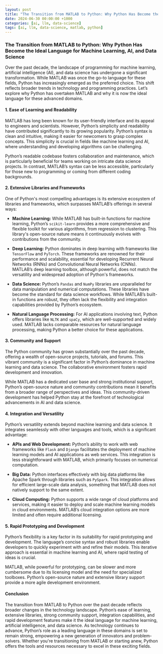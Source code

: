 ```yaml
---
layout: post
title: "The Transition from MATLAB to Python: Why Python Has Become the Ideal Language for Machine Learning, AI, and Data Science"
date: 2024-06-30 00:00:00 +1000
categories: [ai, llm, data-science]
tags: [ai, llm, data-science, matlab, python]
---
```


### The Transition from MATLAB to Python: Why Python Has Become the Ideal Language for Machine Learning, AI, and Data Science

Over the past decade, the landscape of programming for machine learning, artificial intelligence (AI), and data science has undergone a significant transformation. While MATLAB was once the go-to language for these fields, Python has increasingly emerged as the preferred choice. This shift reflects broader trends in technology and programming practices. Let’s explore why Python has overtaken MATLAB and why it is now the ideal language for these advanced domains.

#### 1. **Ease of Learning and Readability**

MATLAB has long been known for its user-friendly interface and its appeal to engineers and scientists. However, Python’s simplicity and readability have contributed significantly to its growing popularity. Python’s syntax is clean and intuitive, making it easier for newcomers to grasp complex concepts. This simplicity is crucial in fields like machine learning and AI, where understanding and developing algorithms can be challenging.

Python’s readable codebase fosters collaboration and maintenance, which is particularly beneficial for teams working on intricate data science projects. In contrast, MATLAB’s syntax can be less accessible, particularly for those new to programming or coming from different coding backgrounds.

#### 2. **Extensive Libraries and Frameworks**

One of Python's most compelling advantages is its extensive ecosystem of libraries and frameworks, which surpasses MATLAB’s offerings in several ways:

- **Machine Learning:** While MATLAB has built-in functions for machine learning, Python’s `scikit-learn` provides a more comprehensive and flexible toolkit for various algorithms, from regression to clustering. This library's open-source nature means it continuously evolves with contributions from the community.

- **Deep Learning:** Python dominates in deep learning with frameworks like `TensorFlow` and `PyTorch`. These frameworks are renowned for their performance and scalability, essential for developing Recurrent Neural Networks (RNNs) and Convolutional Neural Networks (CNNs). MATLAB’s deep learning toolbox, although powerful, does not match the versatility and widespread adoption of Python's frameworks.

- **Data Science:** Python’s `Pandas` and `NumPy` libraries are unparalleled for data manipulation and numerical computations. These libraries have become the standard for data science workflows. While MATLAB’s built-in functions are robust, they often lack the flexibility and integration capabilities provided by Python’s ecosystem.

- **Natural Language Processing:** For AI applications involving text, Python offers libraries like `NLTK` and `spaCy`, which are well-supported and widely used. MATLAB lacks comparable resources for natural language processing, making Python a better choice for these applications.

#### 3. **Community and Support**

The Python community has grown substantially over the past decade, offering a wealth of open-source projects, tutorials, and forums. This vibrant community is a significant factor in Python’s dominance in machine learning and data science. The collaborative environment fosters rapid development and innovation.

While MATLAB has a dedicated user base and strong institutional support, Python’s open-source nature and community contributions mean it benefits from a broader range of perspectives and ideas. This community-driven development has helped Python stay at the forefront of technological advancements in AI and data science.

#### 4. **Integration and Versatility**

Python’s versatility extends beyond machine learning and data science. It integrates seamlessly with other languages and tools, which is a significant advantage:

- **APIs and Web Development:** Python’s ability to work with web frameworks like `Flask` and `Django` facilitates the deployment of machine learning models and AI applications as web services. This integration is less straightforward with MATLAB, which primarily focuses on numerical computation.

- **Big Data:** Python interfaces effectively with big data platforms like Apache Spark through libraries such as `PySpark`. This integration allows for efficient large-scale data analysis, something that MATLAB does not natively support to the same extent.

- **Cloud Computing:** Python supports a wide range of cloud platforms and services, making it easier to deploy and scale machine learning models in cloud environments. MATLAB’s cloud integration options are more limited and often require additional licensing.

#### 5. **Rapid Prototyping and Development**

Python’s flexibility is a key factor in its suitability for rapid prototyping and development. The language’s concise syntax and robust libraries enable developers to quickly experiment with and refine their models. This iterative approach is essential in machine learning and AI, where rapid testing of ideas is crucial.

MATLAB, while powerful for prototyping, can be slower and more cumbersome due to its licensing model and the need for specialized toolboxes. Python’s open-source nature and extensive library support provide a more agile development environment.

#### Conclusion

The transition from MATLAB to Python over the past decade reflects broader changes in the technology landscape. Python’s ease of learning, extensive libraries, strong community support, integration capabilities, and rapid development features make it the ideal language for machine learning, artificial intelligence, and data science. As technology continues to advance, Python’s role as a leading language in these domains is set to remain strong, empowering a new generation of innovators and problem-solvers. Whether you're transitioning from MATLAB or starting anew, Python offers the tools and resources necessary to excel in these exciting fields.
